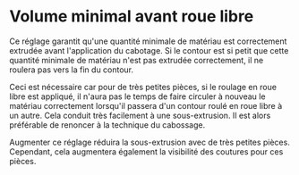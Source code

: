 Volume minimal avant roue libre
====
Ce réglage garantit qu'une quantité minimale de matériau est correctement extrudée avant l'application du cabotage. Si le contour est si petit que cette quantité minimale de matériau n'est pas extrudée correctement, il ne roulera pas vers la fin du contour.

Ceci est nécessaire car pour de très petites pièces, si le roulage en roue libre est appliqué, il n'aura pas le temps de faire circuler à nouveau le matériau correctement lorsqu'il passera d'un contour roulé en roue libre à un autre. Cela conduit très facilement à une sous-extrusion. Il est alors préférable de renoncer à la technique du cabossage.

Augmenter ce réglage réduira la sous-extrusion avec de très petites pièces. Cependant, cela augmentera également la visibilité des coutures pour ces pièces.
